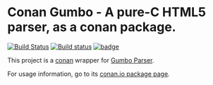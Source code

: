 Conan Gumbo - A pure-C HTML5 parser, as a conan package.
============
[![Build Status](https://travis-ci.org/ruipires/conan-gumbo.svg?branch=master)](https://travis-ci.org/ruipires/conan-gumbo) [![Build status](https://ci.appveyor.com/api/projects/status/u7tdt2jat1yovbka?svg=true)](https://ci.appveyor.com/project/ruipires/conan-gumbo) [![badge](https://img.shields.io/badge/conan.io-Gumbo%2F0.10.1-green.svg?logo=data:image/png;base64%2CiVBORw0KGgoAAAANSUhEUgAAAA4AAAAOCAMAAAAolt3jAAAA1VBMVEUAAABhlctjlstkl8tlmMtlmMxlmcxmmcxnmsxpnMxpnM1qnc1sn85voM91oM11oc1xotB2oc56pNF6pNJ2ptJ8ptJ8ptN9ptN8p9N5qNJ9p9N9p9R8qtOBqdSAqtOAqtR%2BrNSCrNJ/rdWDrNWCsNWCsNaJs9eLs9iRvNuVvdyVv9yXwd2Zwt6axN6dxt%2Bfx%2BChyeGiyuGjyuCjyuGly%2BGlzOKmzOGozuKoz%2BKqz%2BOq0OOv1OWw1OWw1eWx1eWy1uay1%2Baz1%2Baz1%2Bez2Oe02Oe12ee22ujUGwH3AAAAAXRSTlMAQObYZgAAAAFiS0dEAIgFHUgAAAAJcEhZcwAACxMAAAsTAQCanBgAAAAHdElNRQfgBQkREyOxFIh/AAAAiklEQVQI12NgAAMbOwY4sLZ2NtQ1coVKWNvoc/Eq8XDr2wB5Ig62ekza9vaOqpK2TpoMzOxaFtwqZua2Bm4makIM7OzMAjoaCqYuxooSUqJALjs7o4yVpbowvzSUy87KqSwmxQfnsrPISyFzWeWAXCkpMaBVIC4bmCsOdgiUKwh3JojLgAQ4ZCE0AMm2D29tZwe6AAAAAElFTkSuQmCC)](http://www.conan.io/source/Gumbo/0.10.1/rui/stable)

This project is a [conan](https://www.conan.io/) wrapper for [Gumbo Parser](https://github.com/google/gumbo-parser).

For usage information, go to its [conan.io package page](https://www.conan.io/source/Gumbo/0.10.1/rui/stable).
